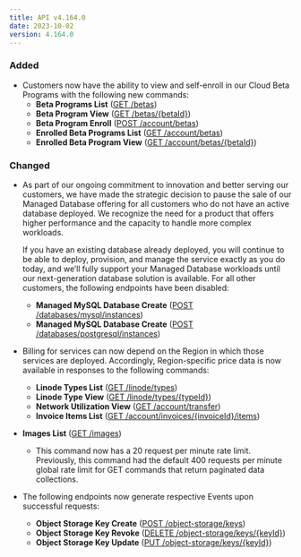 ```yaml
---
title: API v4.164.0
date: 2023-10-02
version: 4.164.0
---
```


### Added

* Customers now have the ability to view and self-enroll in our Cloud Beta Programs with the following new commands:
  * **Beta Programs List** ([GET /betas](/docs/api/beta-programs/#beta-programs-list))
  * **Beta Program View** ([GET /betas/{betaId}](/docs/api/beta-programs/#beta-program-view))
  * **Beta Program Enroll** ([POST /account/betas](/docs/api/beta-programs/#beta-program-enroll))
  * **Enrolled Beta Programs List** ([GET /account/betas](/docs/api/beta-programs/#enrolled-beta-programs-list))
  * **Enrolled Beta Program View** ([GET /account/betas/{betaId}](/docs/api/beta-programs/#enrolled-beta-program-view))

### Changed

* As part of our ongoing commitment to innovation and better serving our customers, we have made the strategic decision to pause the sale of our Managed Database offering for all customers who do not have an active database deployed. We recognize the need for a product that offers higher performance and the capacity to handle more complex workloads.

  If you have an existing database already deployed, you will continue to be able to deploy, provision, and manage the service exactly as you do today, and we’ll fully support your Managed Database workloads until our next-generation database solution is available. For all other customers, the following endpoints have been disabled:

  * **Managed MySQL Database Create** ([POST /databases/mysql/instances](/docs/api/databases/#managed-mysql-database-create))
  * **Managed MySQL Database Create** ([POST /databases/postgresql/instances](/docs/api/databases/#managed-postgresql-database-create))

* Billing for services can now depend on the Region in which those services are deployed. Accordingly, Region-specific price data is now available in responses to the following commands:
  * **Linode Types List** ([GET /linode/types](/docs/api/linode-types/#types-list))
  * **Linode Type View** ([GET /linode/types/{typeId}](/docs/api/linode-types/#type-view))
  * **Network Utilization View** ([GET /account/transfer](/docs/api/account/#network-utilization-view))
  * **Invoice Items List** ([GET /account/invoices/{invoiceId}/items](/docs/api/account/#invoice-items-list))

* **Images List** ([GET /images](/docs/api/images/#images-list))
  * This command now has a 20 request per minute rate limit. Previously, this command had the default 400 requests per minute global rate limit for GET commands that return paginated data collections.

* The following endpoints now generate respective Events upon successful requests:
  * **Object Storage Key Create** ([POST /object-storage/keys](/docs/api/object-storage/#object-storage-key-create))
  * **Object Storage Key Revoke** ([DELETE /object-storage/keys/{keyId}](/docs/api/object-storage/#object-storage-key-revoke))
  * **Object Storage Key Update** ([PUT /object-storage/keys/{keyId}](/docs/api/object-storage/#object-storage-key-update))
